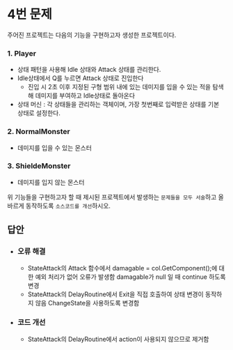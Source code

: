 # 4번 문제

주어진 프로젝트는 다음의 기능을 구현하고자 생성한 프로젝트이다.

### 1. Player
- 상태 패턴을 사용해 Idle 상태와 Attack 상태를 관리한다.
- Idle상태에서 Q를 누르면 Attack 상태로 진입한다
  - 진입 시 2초 이후 지정된 구형 범위 내에 있는 데미지를 입을 수 있는 적을 탐색해 데미지를 부여하고 Idle상태로 돌아온다
- 상태 머신 : 각 상태들을 관리하는 객체이며, 가장 첫번째로 입력받은 상태를 기본 상태로 설정한다.

### 2. NormalMonster
- 데미지를 입을 수 있는 몬스터

### 3. ShieldeMonster
- 데미지를 입지 않는 몬스터

위 기능들을 구현하고자 할 때
제시된 프로젝트에서 발생하는 `문제들을 모두 서술`하고 올바르게 동작하도록 `소스코드를 개선`하시오.

## 답안
- ### 오류 해결
  - StateAttack의 Attack 함수에서 damagable = col.GetComponent<IDamagable>();에 대한 예외 처리가 없어 오류가 발생함 damagable가 null 일 때 continue 하도록 변경
  - StateAttack의 DelayRoutine에서 Exit을 직접 호출하여 상태 변경이 동작하지 않음 ChangeState을 사용하도록 변경함
- ### 코드 개선
  - StateAttack의 DelayRoutine에서 action이 사용되지 않으므로 제거함
